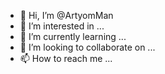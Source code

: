 - 👋 Hi, I’m @ArtyomMan
- 👀 I’m interested in ...
- 🌱 I’m currently learning ...
- 💞️ I’m looking to collaborate on ...
- 📫 How to reach me ...

<!---
ArtyomMan/ArtyomMan is a ✨ special ✨ repository because its `README.md` (this file) appears on your GitHub profile.
You can click the Preview link to take a look at your changes.
--->
